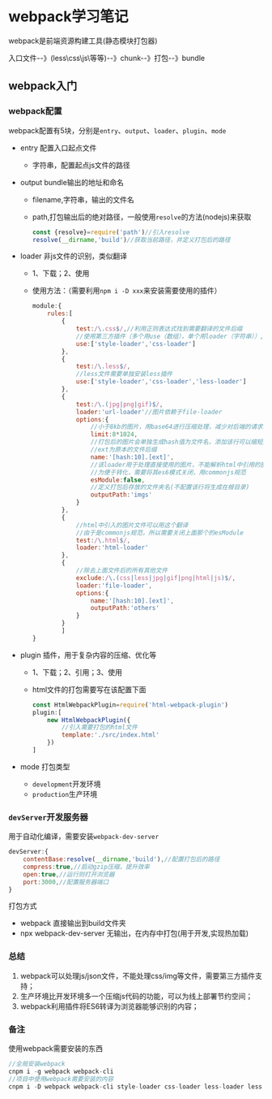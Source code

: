 # webpack学习笔记

webpack是前端资源构建工具(静态模块打包器)

入口文件--》(less\css\js\等等)--》chunk--》打包--》bundle

## webpack入门

### webpack配置

webpack配置有5块，分别是`entry`、`output`、`loader`、`plugin`、`mode`

- entry 配置入口起点文件
  - 字符串，配置起点js文件的路径
- output bundle输出的地址和命名
  - filename,字符串，输出的文件名
  - path,打包输出后的绝对路径，一般使用`resolve`的方法(nodejs)来获取

    ```js
    const {resolve}=require('path')//引入resolve
    resolve(__dirname,'build')//获取当前路径，并定义打包后的路径
    ```

- loader 非js文件的识别，类似翻译
  - 1、下载；2、使用
  - 使用方法：（需要利用`npm i -D xxx`来安装需要使用的插件）

    ```js
    module:{
        rules:[
            {
                test:/\.css$/,//利用正则表达式找到需要翻译的文件后缀
                //使用第三方插件（多个用use（数组），单个用loader（字符串））,按照执行顺序的倒序排列；
                use:['style-loader','css-loader']
            },
            {
                test:/\.less$/,
                //less文件需要单独安装less插件
                use:['style-loader','css-loader','less-loader']
            },
            {
                test:/\.(jpg|png|gif)$/,
                loader:'url-loader'//图片依赖于file-loader
                options:{
                    //小于8kb的图片，用base64进行压缩处理，减少对后端的请求次数，缓解后端压力
                    limit:8*1024,
                    //打包后的图片会单独生成hash值为文件名，添加该行可以缩短文件名的长度
                    //ext为原本的文件后缀
                    name:'[hash:10].[ext]',
                    //该loader用于处理直接使用的图片，不能解析html中引用的图片链接，
                    //为便于转化，需要将其es6模式关闭，用commonjs规范
                    esModule:false,
                    //定义打包后存放的文件夹名(不配置该行将生成在根目录)
                    outputPath:'imgs'
                }
            },
            {
                //html中引入的图片文件可以用这个翻译
                //由于是commonjs规范，所以需要关闭上面那个的esModule
                test:/\.html$/,
                loader:'html-loader'
            },
            {
                //除去上面文件后的所有其他文件
                exclude:/\.(css|less|jpg|gif|png|html|js)$/,
                loader:'file-loader',
                options:{
                    name:'[hash:10].[ext]',
                    outputPath:'others'
                }
            }
            ]
    }
    ```

- plugin 插件，用于复杂内容的压缩、优化等
  - 1、下载；2、引用；3、使用
  - html文件的打包需要写在该配置下面

    ```js
    const HtmlWebpackPlugin=require('html-webpack-plugin')
    plugin:[
        new HtmlWebpackPlugin({
            //引入需要打包的html文件
            template:'./src/index.html'
        })
    ]
    ```

- mode 打包类型
  - `development`开发环境
  - `production`生产环境

### `devServer`开发服务器

用于自动化编译，需要安装`webpack-dev-server`

```js
devServer:{
    contentBase:resolve(__dirname,'build'),//配置打包后的路径
    compress:true,//启动gzip压缩，提升效率
    open:true,//运行则打开浏览器
    port:3000,//配置服务器端口
}
```

打包方式

- webpack 直接输出到build文件夹
- npx webpack-dev-server 无输出，在内存中打包(用于开发,实现热加载)

### 总结

1. webpack可以处理js/json文件，不能处理css/img等文件，需要第三方插件支持；
2. 生产环境比开发环境多一个压缩js代码的功能，可以为线上部署节约空间；
3. webpack利用插件将ES6转译为浏览器能够识别的内容；

### 备注

使用webpack需要安装的东西

```js
//全局安装webpack
cnpm i -g webpack webpack-cli
//项目中使用webpack需要安装的内容
cnpm i -D webpack webpack-cli style-loader css-loader less-loader less url-loader file-loader html-loader html-webpack-plugin
```
